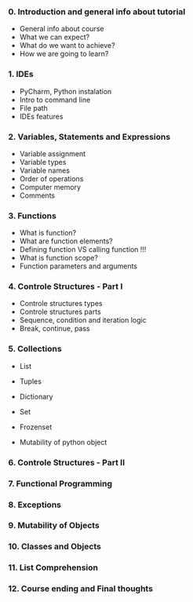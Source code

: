 
### 0. Introduction and general info about tutorial

- General info about course
- What we can expect?
- What do we want to achieve?
- How we are going to learn?

### 1. IDEs

  - PyCharm, Python instalation
  - Intro to command line
  - File path
  - IDEs features

### 2. Variables, Statements and Expressions

  - Variable assignment
  - Variable types
  - Variable names
  - Order of operations
  - Computer memory
  - Comments

### 3. Functions

  - What is function?
  - What are function elements?
  - Defining function VS calling function !!!
  - What is function scope?
  - Function parameters and arguments

### 4. Controle Structures - Part I

  - Controle structures types
  - Controle structures parts
  - Sequence, condition and iteration logic
  - Break, continue, pass


### 5. Collections

  - List
  - Tuples
  - Dictionary
  - Set
  - Frozenset

  - Mutability of python object

### 6. Controle Structures - Part II

### 7. Functional Programming

### 8. Exceptions

### 9. Mutability of Objects

### 10. Classes and Objects

### 11. List Comprehension

### 12. Course ending and Final thoughts
